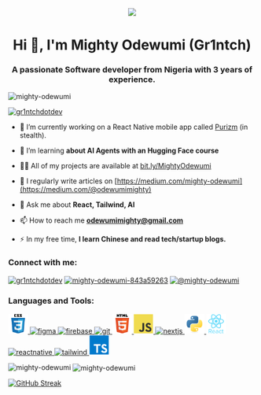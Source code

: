 <div align="center">
  <img height="150" src="https://media.giphy.com/media/M9gbBd9nbDrOTu1Mqx/giphy.gif"  />
</div>

<h1 align="center">Hi 👋, I'm Mighty Odewumi (Gr1ntch)</h1>
<h3 align="center">A passionate Software developer from Nigeria with 3 years of experience.</h3>

<p align="left"> <img src="https://komarev.com/ghpvc/?username=mighty-odewumi&label=Profile%20views&color=0e75b6&style=flat" alt="mighty-odewumi" /> </p>

<p align="left"> <a href="https://twitter.com/gr1ntchdotdev" target="blank"><img src="https://img.shields.io/twitter/follow/gr1ntchdotdev?logo=twitter&style=for-the-badge" alt="gr1ntchdotdev" /></a> </p>

- 🔭 I’m currently working on a React Native mobile app called [Purizm](https://github.com/mighty-odewumi) (in stealth).

- 🌱 I’m learning **about AI Agents with an Hugging Face course**

- 👨‍💻 All of my projects are available at [bit.ly/MightyOdewumi](bit.ly/MightyOdewumi)

- 📝 I regularly write articles on [https://medium.com/mighty-odewumi](https://medium.com/@odewumimighty)

- 💬 Ask me about **React, Tailwind, AI**

- 📫 How to reach me **odewumimighty@gmail.com**

- ⚡ In my free time, **I learn Chinese and read tech/startup blogs.**

<h3 align="left">Connect with me:</h3>
<p align="left">
<a href="https://twitter.com/gr1ntchdotdev" target="blank"><img align="center" src="https://raw.githubusercontent.com/rahuldkjain/github-profile-readme-generator/master/src/images/icons/Social/twitter.svg" alt="gr1ntchdotdev" height="30" width="40" /></a>
<a href="https://linkedin.com/in/mighty-odewumi-843a59263" target="blank"><img align="center" src="https://raw.githubusercontent.com/rahuldkjain/github-profile-readme-generator/master/src/images/icons/Social/linked-in-alt.svg" alt="mighty-odewumi-843a59263" height="30" width="40" /></a>
<a href="https://medium.com/@mighty-odewumi" target="blank"><img align="center" src="https://raw.githubusercontent.com/rahuldkjain/github-profile-readme-generator/master/src/images/icons/Social/medium.svg" alt="@mighty-odewumi" height="30" width="40" /></a>
</p>

<h3 align="left">Languages and Tools:</h3>
<p align="left"> <a href="https://www.w3schools.com/css/" target="_blank" rel="noreferrer"> <img src="https://raw.githubusercontent.com/devicons/devicon/master/icons/css3/css3-original-wordmark.svg" alt="css3" width="40" height="40"/> </a> <a href="https://www.figma.com/" target="_blank" rel="noreferrer"> <img src="https://www.vectorlogo.zone/logos/figma/figma-icon.svg" alt="figma" width="40" height="40"/> </a> <a href="https://firebase.google.com/" target="_blank" rel="noreferrer"> <img src="https://www.vectorlogo.zone/logos/firebase/firebase-icon.svg" alt="firebase" width="40" height="40"/> </a> <a href="https://git-scm.com/" target="_blank" rel="noreferrer"> <img src="https://www.vectorlogo.zone/logos/git-scm/git-scm-icon.svg" alt="git" width="40" height="40"/> </a> <a href="https://www.w3.org/html/" target="_blank" rel="noreferrer"> <img src="https://raw.githubusercontent.com/devicons/devicon/master/icons/html5/html5-original-wordmark.svg" alt="html5" width="40" height="40"/> </a> <a href="https://developer.mozilla.org/en-US/docs/Web/JavaScript" target="_blank" rel="noreferrer"> <img src="https://raw.githubusercontent.com/devicons/devicon/master/icons/javascript/javascript-original.svg" alt="javascript" width="40" height="40"/> </a> <a href="https://nextjs.org/" target="_blank" rel="noreferrer"> <img src="https://cdn.worldvectorlogo.com/logos/nextjs-2.svg" alt="nextjs" width="40" height="40"/> </a> <a href="https://www.python.org" target="_blank" rel="noreferrer"> <img src="https://raw.githubusercontent.com/devicons/devicon/master/icons/python/python-original.svg" alt="python" width="40" height="40"/> </a> <a href="https://reactjs.org/" target="_blank" rel="noreferrer"> <img src="https://raw.githubusercontent.com/devicons/devicon/master/icons/react/react-original-wordmark.svg" alt="react" width="40" height="40"/> </a> <a href="https://reactnative.dev/" target="_blank" rel="noreferrer"> <img src="https://reactnative.dev/img/header_logo.svg" alt="reactnative" width="40" height="40"/> </a> <a href="https://tailwindcss.com/" target="_blank" rel="noreferrer"> <img src="https://www.vectorlogo.zone/logos/tailwindcss/tailwindcss-icon.svg" alt="tailwind" width="40" height="40"/> </a> <a href="https://www.typescriptlang.org/" target="_blank" rel="noreferrer"> <img src="https://raw.githubusercontent.com/devicons/devicon/master/icons/typescript/typescript-original.svg" alt="typescript" width="40" height="40"/> </a> </p>

<p><img align="left" src="https://github-readme-stats.vercel.app/api/top-langs?username=mighty-odewumi&show_icons=true&locale=en&layout=compact" alt="mighty-odewumi" /></p>

<p>&nbsp;<img align="center" src="https://github-readme-stats.vercel.app/api?username=mighty-odewumi&show_icons=true&locale=en" alt="mighty-odewumi" /></p>

[![GitHub Streak](https://github-readme-streak-stats-seven-pied.vercel.app?user=mighty-odewumi&theme=highcontrast)](https://git.io/streak-stats)

<!--<p><img align="center" src="https://github-readme-streak-stats.herokuapp.com/?user=mighty-odewumi&" alt="mighty-odewumi" /></p>

<p>&nbsp;<img align="center" src="https://github-readme-stats.vercel.app/api?username=mighty-odewumi&show_icons=true&locale=en" alt="mighty-odewumi" /></p>-->

<!--<p><img align="center" src="https://github-readme-streak-stats.herokuapp.com/?user=mighty-odewumi&" alt="mighty-odewumi" /></p>-->
